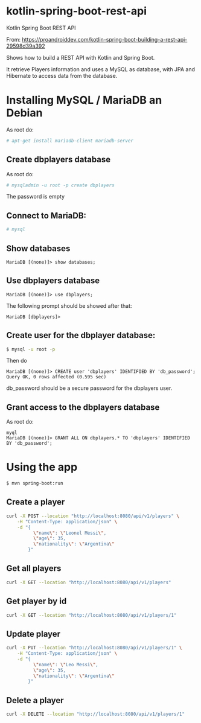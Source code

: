 # kotlin-spring-boot-rest-api
Kotlin Spring Boot REST API

From: https://proandroiddev.com/kotlin-spring-boot-building-a-rest-api-29598d39a392

Shows how to build a REST API with Kotlin and Spring Boot.

It retrieve Players information and uses a MySQL as database, with JPA and Hibernate to access data from the database.

# Installing MySQL / MariaDB an Debian

As root do:

```bash
# apt-get install mariadb-client mariadb-server
```

## Create dbplayers database

As root do:

```bash
# mysqladmin -u root -p create dbplayers
```

The password is empty

## Connect to MariaDB:

```bash
# mysql
```

## Show databases

```
MariaDB [(none)]> show databases;
```

## Use dbplayers database

```
MariaDB [(none)]> use dbplayers;
```

The following prompt should be showed after that:

```
MariaDB [dbplayers]>
```

## Create user for the dbplayer database:

```bash
$ mysql -u root -p 
```

Then do

```
MariaDB [(none)]> CREATE user 'dbplayers' IDENTIFIED BY 'db_password';
Query OK, 0 rows affected (0.595 sec)
```

db_password should be a secure password for the dbplayers user.

## Grant access to the dbplayers database

As root do:

```
myql
MariaDB [(none)]> GRANT ALL ON dbplayers.* TO 'dbplayers' IDENTIFIED BY 'db_password';
```

# Using the app

```bash
$ mvn spring-boot:run
```

## Create a player

```bash
curl -X POST --location "http://localhost:8080/api/v1/players" \
    -H "Content-Type: application/json" \
    -d "{
          \"name\": \"Leonel Messi\",
          \"age\": 35,
          \"nationality\": \"Argentina\"
        }"
```

## Get all players

```bash
curl -X GET --location "http://localhost:8080/api/v1/players"
```

## Get player by id

```bash
curl -X GET --location "http://localhost:8080/api/v1/players/1"
```

## Update player

```bash
curl -X PUT --location "http://localhost:8080/api/v1/players/1" \
    -H "Content-Type: application/json" \
    -d "{
          \"name\": \"Leo Messi\",
          \"age\": 35,
          \"nationality\": \"Argentina\"
        }"
```

## Delete a player

```bash
curl -X DELETE --location "http://localhost:8080/api/v1/players/1"
```


